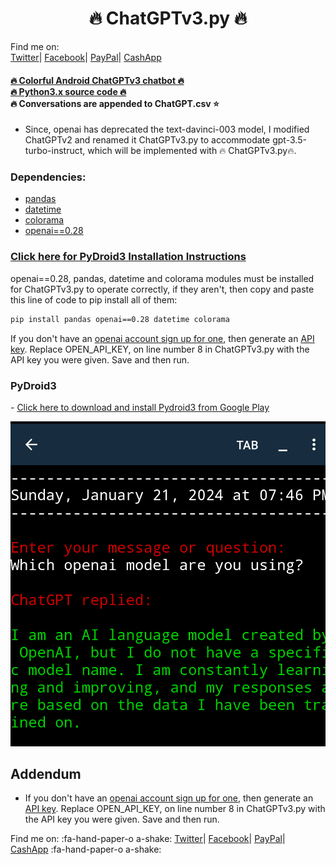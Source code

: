 <h1 align="center">🔥 ChatGPTv3.py 🔥</h1>

Find me on:<br>
 <a target="_blank" href="https://twitter.com/Estes6Rickey?t=P3kTwMwJvryZnMk0MAmduQ&s=09"> Twitter</a>|
<a target="_blank" href="https://www.facebook.com/profile.php?id=100085010084113&mibextid=ZbWKwL">Facebook</a>|
<a target="_blank" Href="https://www.paypal.me/RickeyEstes888">PayPal</a>|
<a target="_blank" Href="https://cash.app/$RickeyEstes888">CashApp</a>


#### [🔥 Colorful Android ChatGPTv3 chatbot 🔥<br>🔥 Python3.x source code 🔥](https://raw.githubusercontent.com/RickeyEstes2/ChatGPT-Chatbot/main/ChatGPTv3.py)<br>🔥 Conversations are appended to ChatGPT.csv  ⭐

* Since, openai has deprecated the text-davinci-003 model, I modified ChatGPTv2 and renamed it ChatGPTv3.py to accommodate gpt-3.5-turbo-instruct, which will be implemented with 🔥 ChatGPTv3.py🔥.

### <b>Dependencies: </b>

- [pandas](https://www.w3schools.com/python/pandas/pandas_getting_started.asp)
- [datetime](https://www.w3schools.com/python/python_datetime.asp)
- [colorama](https://www.geeksforgeeks.org/print-colors-python-terminal/)
- [openai==0.28](https://github.com/openai/openai-python)

### **<A Href="#Pydroid3">Click here for PyDroid3 Installation Instructions</a>** ###

openai==0.28, pandas, datetime and colorama modules must be installed for ChatGPTv3.py to operate correctly, if they aren't, then copy and paste this line of code to pip install all of them:

```bash
pip install pandas openai==0.28 datetime colorama
```

If you don't have an [openai account sign up for one](https://auth0.openai.com/u/signup/identifier?state=hKFo2SBPaUMyZmJqYW5IMzNVRXVvSnNYTWYtdFNBN05DSzA5d6Fur3VuaXZlcnNhbC1sb2dpbqN0aWTZIEJNTTVITDc4MU50c1FRLXYzXzNtUExtQTFVRzdURkRLo2NpZNkgRFJpdnNubTJNdTQyVDNLT3BxZHR3QjNOWXZpSFl6d0Q), then generate an [API key](https://beta.openai.com/account/api-keys). Replace OPEN_API_KEY, on line number 8 in ChatGPTv3.py with the API key you were given.
Save and then run.



### PyDroid3 
-<a name="PyDroid3"> [Click here to download and install Pydroid3 from Google Play](https://play.google.com/store/apps/details?id=ru.iiec.pydroid3)


<IMG SRC="Img2.png">

## Addendum <a name="ADDENDUM">

- If you don't have an [openai account sign up for one](https://auth0.openai.com/u/signup/identifier?state=hKFo2SBPaUMyZmJqYW5IMzNVRXVvSnNYTWYtdFNBN05DSzA5d6Fur3VuaXZlcnNhbC1sb2dpbqN0aWTZIEJNTTVITDc4MU50c1FRLXYzXzNtUExtQTFVRzdURkRLo2NpZNkgRFJpdnNubTJNdTQyVDNLT3BxZHR3QjNOWXZpSFl6d0Q), then generate an [API key](https://beta.openai.com/account/api-keys). Replace OPEN_API_KEY, on line number 8 in ChatGPTv3.py with the API key you were given.
Save and then run.

Find me on:
:fa-hand-paper-o a-shake: <a target="_blank" href="https://twitter.com/Estes6Rickey?t=P3kTwMwJvryZnMk0MAmduQ&s=09"> Twitter</a>|
<a target="_blank" href="https://www.facebook.com/profile.php?id=100085010084113&mibextid=ZbWKwL">Facebook</a>|
<a target="_blank" Href="https://www.paypal.me/RickeyEstes888">PayPal</a>|
<a target="_blank" Href="https://cash.app/$RickeyEstes888">CashApp</a> :fa-hand-paper-o a-shake:
